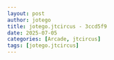 ```yaml
---
layout: post
author: jotego
title: jotego.jtcircus - 3ccd5f9
date: 2025-07-05
categories: [Arcade, jtcircus]
tags: [jotego.jtcircus]
---
```


